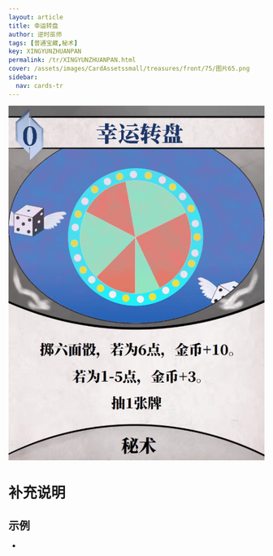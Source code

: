 ```yaml
---
layout: article
title: 幸运转盘
author: 逆时巫师
tags: [普通宝藏,秘术]
key: XINGYUNZHUANPAN
permalink: /tr/XINGYUNZHUANPAN.html
cover: /assets/images/CardAssetssmall/treasures/front/75/图片65.png
sidebar:
  nav: cards-tr
---
```

![](/assets/images/CardAssets/treasures/front/75/图片65.png)

# 补充说明



## 示例
* 